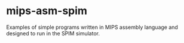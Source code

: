 # mips-asm-spim
Examples of simple programs written in MIPS assembly language and designed to run in the SPIM simulator.

